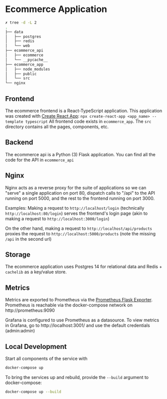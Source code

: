 # Ecommerce Application

```bash
✗ tree -d -L 2
.
├── data
│   ├── postgres
│   ├── redis
│   └── web
├── ecommerce_api
│   ├── ecommerce
│   └── __pycache__
├── ecommerce_app
│   ├── node_modules
│   ├── public
│   └── src
└── nginx
```

## Frontend
The ecommerce frontend is a React-TypeScript application. This application was created with [Create React App](https://create-react-app.dev/docs/adding-typescript/):
`npx create-react-app <app_name> --template typescript`
All frontend code exists in `ecommerce_app`. The `src` directory contains all the pages, components, etc. 

## Backend
The ecommerce api is a Python (3) Flask application. You can find all the code for the API in `ecommerce_api`

## Nginx
Nginx acts as a reverse proxy for the suite of applications so we can "serve" a single application on port 80, dispatch calls to "/api" to the API running on port 5000, and the rest to the frontend running on port 3000.

Examples:
Making a request to `http://localhost/login` (technically `http://localhost:80/login`) serves the frontend's login page (akin to making a request to `http://localhost:3000/login`)

On the other hand, making a request to `http://localhost/api/products` proxies the request to `http://localhost:5000/products` (note the missing `/api` in the second url)


## Storage
The ecommerce application uses Postgres 14 for relational data and Redis + `cachelib` as a key/value store.

## Metrics
Metrics are exported to Prometheus via the [Prometheus Flask Exporter](https://github.com/rycus86/prometheus_flask_exporter). Prometheus is reachable via the docker-compose network on http://prometheus:9090

Grafana is configured to use Prometheus as a datasource. To view metrics in Grafana, go to http://localhost:3001/ and use the default credentials (admin:admin)

## Local Development

Start all components of the service with 
```bash
docker-compose up
```

To bring the services up and rebuild, provide the `--build` argument to docker-compose:
```bash
docker-compose up --build
```
